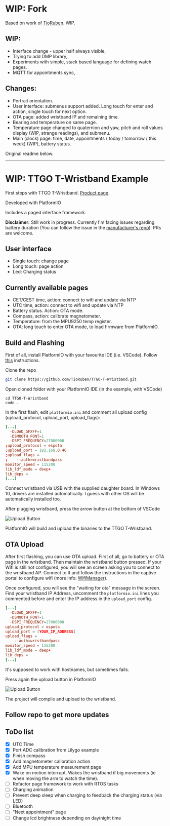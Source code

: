 # WIP: Fork

Based on work of [TioRuben](https://github.com/TioRuben). WIP.

## WIP:
 - Interface change - upper half always visible,
 - Trying to add DMP library,
 - Experiments with simple, stack based language for defining watch pages.
 - MQTT for appointments sync,

## Changes:

 - Portrait orientation.
 - User interface: submenus support added. Long touch for enter and action, single touch for next option.
 - OTA page: added wristband IP and remaining time.
 - Bearing and temperature on same page.
 - Temperature page changed to quaternion and yaw, pitch and roll values display (WIP, strange readings), and submenu.
 - Main (clock) page: time, date, appointments ( today / tomorrow / this week) (WIP), battery status.

Original readme below.

---

# WIP: TTGO T-Wristband Example

First steps with TTGO T-Wristband. [Product page](https://es.aliexpress.com/item/4000527495064.html).

Developed with PlatformIO

Includes a paged interface framework.

**Disclaimer:** Still work in progress. Currently I'm facing issues regarding battery duration (You can follow the issue in the [manufacturer's repo](https://github.com/Xinyuan-LilyGO/LilyGO-T-Wristband/issues/2)). PRs are welcome.

## User interface

- Single touch: change page
- Long touch: page action
- Led: Charging status

## Currently available pages

- CET/CEST time, action: connect to wifi and update via NTP
- UTC time, action: connect to wifi and update via NTP
- Battery status. Action: OTA mode.
- Compass, action: calibrate magnetometer.
- Temperature: from the MPU9250 temp register.
- OTA: long touch to enter OTA mode, to load firmware from PlatformIO.

## Build and Flashing

First of all, install PlatformIO with your favourite IDE (i.e. VSCode). Follow [this](https://platformio.org/platformio-ide) instructions.

Clone the repo

```sh
git clone https://github.com/TioRuben/TTGO-T-Wristband.git
```

Open cloned folder with your PlatformIO IDE (in the example, with VSCode)

```shell
cd TTGO-T-Wristband
code .
```

In the first flash, edit `platformio.ini` and comment all upload config (upload_protocol, upload_port, upload_flags):

```conf
[...]
  -DLOAD_GFXFF=1
  -DSMOOTH_FONT=1
  -DSPI_FREQUENCY=27000000
;upload_protocol = espota
;upload_port = 192.168.0.46
;upload_flags =
;    --auth=wristbandpass
monitor_speed = 115200
lib_ldf_mode = deep+
lib_deps =
[...]
```

Connect wristband via USB with the supplied daughter board. In Windows 10, drivers are installed automatically. I guess with other OS will be automatically installed too.

After plugging wristband, press the arrow button at the bottom of VSCode

![Upload Button](https://docs.platformio.org/en/latest/_images/platformio-ide-vscode-build-project.png)

PlatformIO will build and upload the binaries to the TTGO T-Wristband.

## OTA Upload

After first flashing, you can use OTA upload. First of all, go to battery or OTA page in the wristband. Then maintain the wristband button pressed. If your Wifi is still not configured, you will see an screen asking you to connect to the wristband AP. Connect to It and follow the instructions in the captive portal to configure wifi (more info: [WifiManager](https://github.com/tzapu/WiFiManager#development)).

Once configured, you will see the "waiting for ota" message in the screen. Find your wristband IP Address, uncomment the `platformio.ini` lines you commented before and enter the IP address in the `upload_port` config.

```conf
[...]
  -DLOAD_GFXFF=1
  -DSMOOTH_FONT=1
  -DSPI_FREQUENCY=27000000
upload_protocol = espota
upload_port = [YOUR_IP_ADDRESS]
upload_flags =
    --auth=wristbandpass
monitor_speed = 115200
lib_ldf_mode = deep+
lib_deps =
[...]
```

It's supposed to work with hostnames, but sometimes fails.

Press again the upload button in PlatformIO

![Upload Button](https://docs.platformio.org/en/latest/_images/platformio-ide-vscode-build-project.png)

The project will compile and upload to the wristband.

## Follow repo to get more updates

## ToDo list

- [x] UTC Time
- [x] Port ADC calibration from Lilygo example
- [x] Finish compass
- [x] Add magnetometer calibration action
- [x] Add MPU temperature measurement page
- [x] Wake on motion interrupt. Wakes the wristband if big movements (ie when moving the arm to watch the time).
- [ ] Refactor page framework to work with RTOS tasks
- [ ] Charging animation
- [ ] Prevent deep sleep when charging to feedback the charging status (via LED)
- [ ] Bluetooth
- [ ] "Next appointment" page
- [ ] Change lcd brightness depending on day/night time
